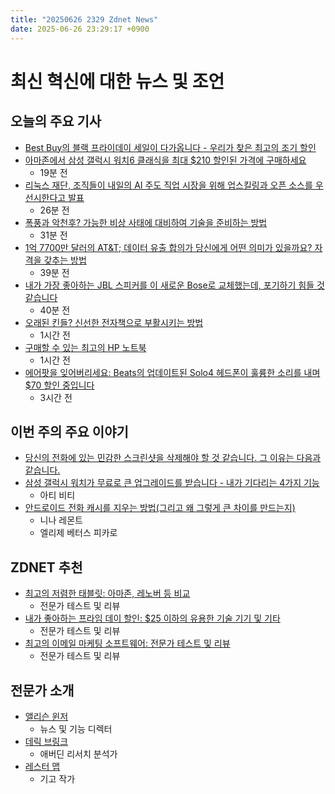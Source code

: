 ```yaml
---
title: "20250626 2329 Zdnet News"
date: 2025-06-26 23:29:17 +0900
---
```


# 최신 혁신에 대한 뉴스 및 조언
## 오늘의 주요 기사
- [Best Buy의 블랙 프라이데이 세일이 다가옵니다 - 우리가 찾은 최고의 조기 할인](https://www.zdnet.com/article/best-best-buy-deals-2025/)
- [아마존에서 삼성 갤럭시 워치6 클래식을 최대 $210 할인된 가격에 구매하세요](https://www.zdnet.com/article/get-the-samsung-galaxy-watch6-classic-for-up-to-210-off-on-amazon/)
  - 19분 전
- [리눅스 재단, 조직들이 내일의 AI 주도 직업 시장을 위해 업스킬링과 오픈 소스를 우선시한다고 발표](https://www.zdnet.com/article/the-linux-foundation-finds-organizations-prioritize-upskilling-and-open-source-for-tomorrows-ai-driven-job-market/)
  - 26분 전
- [폭풍과 악천후? 가능한 비상 사태에 대비하여 기술을 준비하는 방법](https://www.zdnet.com/article/storms-and-bad-weather-how-to-prep-your-tech-ahead-of-possible-emergencies/)
  - 31분 전
- [1억 7700만 달러의 AT&T; 데이터 유출 합의가 당신에게 어떤 의미가 있을까요? 자격을 갖추는 방법](https://www.zdnet.com/article/the-177-million-at-t-data-breach-settlement-could-mean-a-payout-for-you-how-to-qualify/)
  - 39분 전
- [내가 가장 좋아하는 JBL 스피커를 이 새로운 Bose로 교체했는데, 포기하기 힘들 것 같습니다](https://www.zdnet.com/article/i-swapped-my-favorite-jbl-speaker-for-this-new-bose-and-itll-be-hard-to-give-it-up/)
  - 40분 전
- [오래된 킨들? 신선한 전자책으로 부활시키는 방법](https://www.zdnet.com/article/got-an-old-kindle-how-to-resurrect-it-from-the-dead-with-fresh-ebooks/)
  - 1시간 전
- [구매할 수 있는 최고의 HP 노트북](https://www.zdnet.com/article/best-hp-laptops/)
  - 1시간 전
- [에어팟을 잊어버리세요: Beats의 업데이트된 Solo4 헤드폰이 훌륭한 소리를 내며 $70 할인 중입니다](https://www.zdnet.com/article/forget-airpods-beats-updated-solo4-headphones-sound-great-and-theyre-70-off/)
  - 3시간 전

## 이번 주의 주요 이야기
- [당신의 전화에 있는 민감한 스크린샷을 삭제해야 할 것 같습니다. 그 이유는 다음과 같습니다.](https://www.zdnet.com/article/you-should-probably-delete-any-sensitive-screenshots-you-have-in-your-phone-right-now-heres-why/)
- [삼성 갤럭시 워치가 무료로 큰 업그레이드를 받습니다 - 내가 기다리는 4가지 기능](https://www.zdnet.com/article/your-samsung-galaxy-watch-is-getting-a-big-upgrade-for-free-4-features-i-cant-wait-to-try/)
  - 아티 비티
- [안드로이드 전화 캐시를 지우는 방법(그리고 왜 그렇게 큰 차이를 만드는지)](https://www.zdnet.com/article/how-to-clear-your-android-phone-cache-and-why-it-makes-such-a-big-difference/)
  - 니나 레몬트
  - 엘리제 베터스 피카로

## ZDNET 추천
- [최고의 저렴한 태블릿: 아마존, 레노버 등 비교](https://www.zdnet.com/article/best-cheap-tablet/)
  - 전문가 테스트 및 리뷰
- [내가 좋아하는 프라임 데이 할인: $25 이하의 유용한 기술 기기 및 기타](https://www.zdnet.com/article/best-prime-day-deals-under-25-2025/)
  - 전문가 테스트 및 리뷰
- [최고의 이메일 마케팅 소프트웨어: 전문가 테스트 및 리뷰](https://www.zdnet.com/article/best-email-marketing-software/)
  - 전문가 테스트 및 리뷰

## 전문가 소개
- [앨리슨 윈저](https://www.zdnet.com/meet-the-team/alyson-windsor/)
  - 뉴스 및 기능 디렉터
- [데릭 브링크](https://www.zdnet.com/meet-the-team/derek-brink/)
  - 애버딘 리서치 분석가
- [레스터 맵](https://www.zdnet.com/meet-the-team/lester-mapp/)
  - 기고 작가